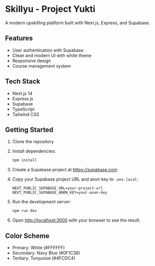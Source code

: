 # Skillyu - Project Yukti

A modern upskilling platform built with Next.js, Express, and Supabase.

## Features

- User authentication with Supabase
- Clean and modern UI with white theme
- Responsive design
- Course management system

## Tech Stack

- Next.js 14
- Express.js
- Supabase
- TypeScript
- Tailwind CSS

## Getting Started

1. Clone the repository
2. Install dependencies:
   ```bash
   npm install
   ```

3. Create a Supabase project at https://supabase.com

4. Copy your Supabase project URL and anon key to `.env.local`:
   ```
   NEXT_PUBLIC_SUPABASE_URL=your-project-url
   NEXT_PUBLIC_SUPABASE_ANON_KEY=your-anon-key
   ```

5. Run the development server:
   ```bash
   npm run dev
   ```

6. Open [http://localhost:3000](http://localhost:3000) with your browser to see the result.

## Color Scheme

- Primary: White (#FFFFFF)
- Secondary: Navy Blue (#0F1C36)
- Tertiary: Turquoise (#4FCDC4)
